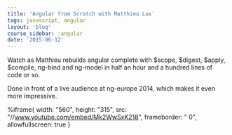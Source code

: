 ```yaml
---
title: 'Angular from Scratch with Matthieu Lux'
tags: javascript, angular
layout: 'blog'
course_sidebar: :angular
date: '2015-06-12'
---
```


Watch as Matthieu rebuilds angular complete with $scope, $digest, $apply, $compile, ng-bind and ng-model in half an hour and a hundred lines of code or so.

Done in front of a live audience at ng-europe 2014, which makes it even more impressive.

%iframe{ width: "560", height: "315", src: "//www.youtube.com/embed/Mk2WwSxK218", frameborder: " 0", allowfullscreen: true }
